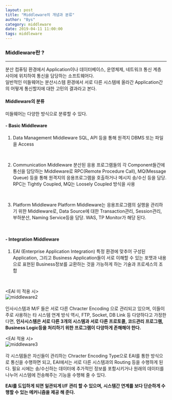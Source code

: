 ```yaml
---
layout: post
title: "Middleware의 개념과 분류"
author: "Bys"
category: middleware
date: 2019-04-11 11:00:00
tags: middleware
---
```


>
### Middleware란 ?
------

분산 컴퓨팅 환경에서 Application이나 데이터베이스, 운영체제, 네트워크 통신 계층 사이에 위치하여 통신을 담당하는 소프트웨어다.  
일반적인 미들웨어는 분산시스템 환경에서 서로 다른 시스템에 올라간 Application간의 어떻게 통신할지에 대한 고민의 결과라고 본다.


>
#### Middleware의 분류

미들웨어는 다양한 방식으로 분류할 수 있다.

#### - Basic Middleware

1. Data Management Middleware
SQL, API 등을 통해 원격지 DBMS 또는 파일을 Access
<br/>

2. Communication Middleware
분산된 응용 프로그램들의 각 Component들간에 통신을 담당하는 Middleware로 RPC(Remote Procedure Call), MQ(Message Queue) 등을 통해 원격지의 응용프로그램을 호출하거나 메시지 송/수신 등을 담당. RPC는 Tightly Coupled, MQ는 Loosely Coupled 방식을 사용
<br/>

3. Platform Middleware
Platform Middleware는 응용프로그램의 실행을 관리하기 위한 Middleware로, Data Source에 대한 Transaction관리, Session관리, 부하분산, Naming Service등을 담당. WAS, TP Monitor가 해당 된다.
<br/>

#### - Integration Middleware

1. EAI (Enterprise Application Integration)
특정 환경에 맞추어 구성된 Application, 그리고 Business Application들이 서로 이해할 수 있는 포맷과 내용으로 표현된 Business정보를 교환하는 것을 가능하게 하는 기술과 프로세스의 조합
<br/>

<EAI 미 적용 시>  
![middleware2](/assets/middleware2.jpg)
<br/><br/>
인사시스템과 M/F 들은 서로 다른 Chracter Encoding 으로 관리되고 있으며, 이들이 주로 사용하는 타 시스템 연계 방식 역시, FTP, Socket, DB Link 등 다양하다고 가정한다면, **인사시스템은 서로 다른 3개의 시스템과 서로 다른 프로토콜, 코드관리 프로그램, Business Logic등을 처리하기 위한 프로그램이 다양하게 존해해야 한다.**

<EAI 적용 시>  
![middleware3](/assets/middleware3.jpg)
<br/><br/>
각 시스템들은 자신들이 관리하는 Chracter Encoding Type으로 EAI를 통한 방식으로 통신을 수행하면 되고, EAI에서는 서로 다른 시스템과의 Routing 등을 수행하게 된다. 필요 시에는 송/수신하는 데이터에 추가적인 정보를 포함시키거나 원래의 데이터를 나누어 시스템에 전송해주는 기능을 수행해 줄 수 있다.

**EAI를 도입하게 되면 일관되게 I/F 관리 할 수 있으며, 시스템간 연계를 보다 단순하게 수행할 수 있는 메커니즘을 제공 해 준다.**
